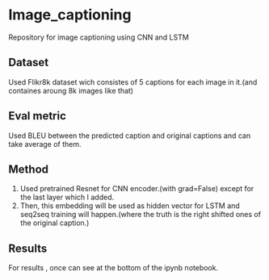 # Image_captioning
Repository for image captioning using CNN and LSTM

## Dataset
Used Flikr8k dataset wich consistes of 5 captions for each image in it.(and containes aroung 8k images like that)

## Eval metric
Used BLEU between the predicted caption and original captions and can take average of them.


## Method

1) Used pretrained Resnet for CNN encoder.(with grad=False) except for the last layer which I added.
2) Then, this embedding will be used as hidden vector for LSTM and seq2seq training will happen.(where the truth is the right shifted ones of the original caption.)


## Results
For results , once can see at the bottom of the ipynb notebook.




